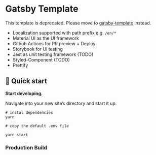 # Gatsby Template

This template is deprecated. Please move to [gatsby-template](github.com/nandiheath/gatsby-template) instead.

- Localization supported with path prefix e.g. `/en/*`
- Material UI as the UI framework
- Github Actions for PR preview + Deploy
- Storybook for UI testing
- Jest as unit testing framework (TODO)
- Styled-Component (TODO)
- Prettify

## 🚀 Quick start

**Start developing.**

Navigate into your new site’s directory and start it up.

```shell
# instal dependencies
yarn

# copy the default .env file

yarn start
```

### Production Build


